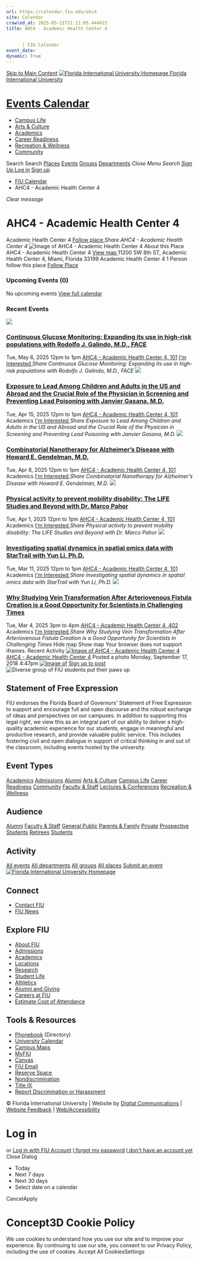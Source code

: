 ```yaml
---
url: https://calendar.fiu.edu/ahc4
site: Calendar
crawled_at: 2025-05-21T11:11:05.444615
title: AHC4 - Academic Health Center 4
    
    
      | FIU Calendar
event_date: 
dynamic: True
---
```


[Skip to Main Content](https://calendar.fiu.edu/ahc4#main-content)
[![Florida International University Homepage](https://digicdn.fiu.edu/core/_assets/images/logo-top.png) Florida International University](https://www.fiu.edu)
# [Events Calendar ](https://calendar.fiu.edu/)
  * [Campus Life](https://calendar.fiu.edu/calendar?event_types%5B%5D=127595)
  * [Arts & Culture](https://calendar.fiu.edu/calendar?event_types%5B%5D=127590)
  * [Academics](https://calendar.fiu.edu/calendar?event_types%5B%5D=127582)
  * [Career Readiness](https://calendar.fiu.edu/calendar?event_types%5B%5D=127584)
  * [Recreation & Wellness](https://calendar.fiu.edu/calendar?event_types%5B%5D=127603)
  * [Community](https://calendar.fiu.edu/calendar?event_types%5B%5D=127601)


Search Search
[Places](https://calendar.fiu.edu/search/places) [Events](https://calendar.fiu.edu/calendar) [Groups](https://calendar.fiu.edu/search/groups) [Departments](https://calendar.fiu.edu/search/departments)
_Close Menu_
_Search_ [ _Sign Up_ ](https://calendar.fiu.edu/signup?school_id=234)
[Log in](https://calendar.fiu.edu/auth/shib_login?previous_url=https%3A%2F%2Fcalendar.fiu.edu%2Fahc4) [Sign up](https://calendar.fiu.edu/signup?school_id=234)
  * [FIU Calendar](https://calendar.fiu.edu/)
  * AHC4 - Academic Health Center 4


_Clear message_
# AHC4 - Academic Health Center 4
Academic Health Center 4
[ Follow place ](https://calendar.fiu.edu/ahc4/add_friend "Add AHC4 - Academic Health Center 4 to My Places")
_Share AHC4 - Academic Health Center 4_
![Image of AHC4 - Academic Health Center 4](https://localist-images.azureedge.net/photos/728804/card/9ffbdf0f2c0966d6bec64d3c35f3b70a347ef216.jpg)
About this Place
AHC4 - Academic Health Center 4 [View map ](https://calendar.fiu.edu/ahc4#about_map)
11200 SW 8th ST, Academic Health Center 4, Miami, Florida 33199
Academic Health Center 4
1 Person follow this place
[ Follow Place ](https://calendar.fiu.edu/ahc4/add_friend "Add to My Places")
### Upcoming Events (0)
No upcoming events
[View full calendar](https://calendar.fiu.edu/ahc4/calendar)
### Recent Events
[ ![](https://localist-images.azureedge.net/photos/49462660704698/card/d829549ff0c4b1b0324dce4ed698c84014eda04a.jpg) ](https://calendar.fiu.edu/event/continuous-glucose-monitoring-expanding-its-use-in-high-risk-populations-with-rodolfo-j-galindo-md-face)
### [Continuous Glucose Monitoring: Expanding its use in high-risk populations with Rodolfo J. Galindo, M.D., FACE](https://calendar.fiu.edu/event/continuous-glucose-monitoring-expanding-its-use-in-high-risk-populations-with-rodolfo-j-galindo-md-face)
Tue, May 6, 2025 12pm to 1pm 
[ AHC4 - Academic Health Center 4, 101](https://calendar.fiu.edu/ahc4)
[ I'm Interested ](https://calendar.fiu.edu/event/49462655134935/confirm?instance_id=49462655135960&return=https%3A%2F%2Fcalendar.fiu.edu%2Fahc4)
_Share Continuous Glucose Monitoring: Expanding its use in high-risk populations with Rodolfo J. Galindo, M.D., FACE_
[ ![](https://localist-images.azureedge.net/photos/49225288121002/card/bfdb963fc205d351444a81e21406ac076cb111c6.jpg) ](https://calendar.fiu.edu/event/exposure-to-lead-among-children-and-adults-in-the-us-and-abroad-and-the-crucial-role-of-the-physician-in-screening-and-preventing-lead-poisoning-with-janvier-gasana-md)
### [Exposure to Lead Among Children and Adults in the US and Abroad and the Crucial Role of the Physician in Screening and Preventing Lead Poisoning with Janvier Gasana, M.D.](https://calendar.fiu.edu/event/exposure-to-lead-among-children-and-adults-in-the-us-and-abroad-and-the-crucial-role-of-the-physician-in-screening-and-preventing-lead-poisoning-with-janvier-gasana-md)
Tue, Apr 15, 2025 12pm to 1pm 
[ AHC4 - Academic Health Center 4, 101](https://calendar.fiu.edu/ahc4)
Academics
[ I'm Interested ](https://calendar.fiu.edu/event/49225279565370/confirm?instance_id=49225279567419&return=https%3A%2F%2Fcalendar.fiu.edu%2Fahc4)
_Share Exposure to Lead Among Children and Adults in the US and Abroad and the Crucial Role of the Physician in Screening and Preventing Lead Poisoning with Janvier Gasana, M.D._
[ ![](https://localist-images.azureedge.net/photos/49214340147006/card/158f2dd1c5bc798e87109a91f9d3ab5d6d340cbc.jpg) ](https://calendar.fiu.edu/event/combinatorial-nanotherapy-for-alzheimers-disease-with-howard-e-gendelman-md)
### [Combinatorial Nanotherapy for Alzheimer’s Disease with Howard E. Gendelman, M.D.](https://calendar.fiu.edu/event/combinatorial-nanotherapy-for-alzheimers-disease-with-howard-e-gendelman-md)
Tue, Apr 8, 2025 12pm to 1pm 
[ AHC4 - Academic Health Center 4, 101](https://calendar.fiu.edu/ahc4)
Academics
[ I'm Interested ](https://calendar.fiu.edu/event/49214327991360/confirm?instance_id=49214327992385&return=https%3A%2F%2Fcalendar.fiu.edu%2Fahc4)
_Share Combinatorial Nanotherapy for Alzheimer’s Disease with Howard E. Gendelman, M.D._
[ ![](https://localist-images.azureedge.net/photos/49031102331171/card/4c03ea25d55f77aad9d6174eaefbd51f15c411df.jpg) ](https://calendar.fiu.edu/event/the-lifestyle-interventions-for-elders-life-study-lessons-for-mobility-disability-prevention-with-dr-marco-pahor)
### [Physical activity to prevent mobility disability: The LIFE Studies and Beyond with Dr. Marco Pahor](https://calendar.fiu.edu/event/the-lifestyle-interventions-for-elders-life-study-lessons-for-mobility-disability-prevention-with-dr-marco-pahor)
Tue, Apr 1, 2025 12pm to 1pm 
[ AHC4 - Academic Health Center 4, 101](https://calendar.fiu.edu/ahc4)
Academics
[ I'm Interested ](https://calendar.fiu.edu/event/49031102272795/confirm?instance_id=49031102272796&return=https%3A%2F%2Fcalendar.fiu.edu%2Fahc4)
_Share Physical activity to prevent mobility disability: The LIFE Studies and Beyond with Dr. Marco Pahor_
[ ![](https://localist-images.azureedge.net/photos/49028615636371/card/98ba7a3dbee75f5211948bd55d626317fffcee3e.jpg) ](https://calendar.fiu.edu/event/investigating-spatial-dynamics-in-spatial-omics-data-with-startrail-with-yun-li-phd)
### [Investigating spatial dynamics in spatial omics data with StarTrail with Yun Li, Ph.D.](https://calendar.fiu.edu/event/investigating-spatial-dynamics-in-spatial-omics-data-with-startrail-with-yun-li-phd)
Tue, Mar 11, 2025 12pm to 1pm 
[ AHC4 - Academic Health Center 4, 101](https://calendar.fiu.edu/ahc4)
Academics
[ I'm Interested ](https://calendar.fiu.edu/event/48995606960241/confirm?instance_id=48995606960242&return=https%3A%2F%2Fcalendar.fiu.edu%2Fahc4)
_Share Investigating spatial dynamics in spatial omics data with StarTrail with Yun Li, Ph.D._
[ ![](https://localist-images.azureedge.net/photos/624058/card/6f3567bdf86c604e2edfd1647e49fb40d47088d6.jpg) ](https://calendar.fiu.edu/event/why-studying-vein-transformation-after-arteriovenous-fistula-creation-is-a-good-opportunity-for-scientists-in-challenging-times)
### [Why Studying Vein Transformation After Arteriovenous Fistula Creation is a Good Opportunity for Scientists in Challenging Times](https://calendar.fiu.edu/event/why-studying-vein-transformation-after-arteriovenous-fistula-creation-is-a-good-opportunity-for-scientists-in-challenging-times)
Tue, Mar 4, 2025 3pm to 4pm 
[ AHC4 - Academic Health Center 4, 402](https://calendar.fiu.edu/ahc4)
Academics
[ I'm Interested ](https://calendar.fiu.edu/event/48897627028406/confirm?instance_id=48897627029431&return=https%3A%2F%2Fcalendar.fiu.edu%2Fahc4)
_Share Why Studying Vein Transformation After Arteriovenous Fistula Creation is a Good Opportunity for Scientists in Challenging Times_
Hide map Show map
Your browser does not support iframes.
Recent Activity
[![Image of AHC4 - Academic Health Center 4](https://localist-images.azureedge.net/photos/728804/medium/9ffbdf0f2c0966d6bec64d3c35f3b70a347ef216.jpg)](https://calendar.fiu.edu/ahc4)
[AHC4 - Academic Health Center 4](https://calendar.fiu.edu/ahc4)
Posted a photo 
Monday, September 17, 2018 4:47pm
[![Image of ](https://localist-images.azureedge.net/photos/728804/medium/9ffbdf0f2c0966d6bec64d3c35f3b70a347ef216.jpg)](https://calendar.fiu.edu/ahc4/photo/728804)
[Sign up to post](https://calendar.fiu.edu/auth/shib_login?previous_url=https%3A%2F%2Fcalendar.fiu.edu%2Fahc4)
![Diverse group of FIU students put their paws up](https://www.fiu.edu/_assets/images/thumbnail-students-paw.jpg)
## Statement of Free Expression
FIU endorses the Florida Board of Governors' Statement of Free Expression to support and encourage full and open discourse and the robust exchange of ideas and perspectives on our campuses. In addition to supporting this legal right, we view this as an integral part of our ability to deliver a high-quality academic experience for our students, engage in meaningful and productive research, and provide valuable public service. This includes fostering civil and open dialogue in support of critical thinking in and out of the classroom, including events hosted by the university.
## Event Types
[Academics](https://calendar.fiu.edu/calendar?event_types%5B%5D=127582)
[Admissions](https://calendar.fiu.edu/calendar?event_types%5B%5D=127583)
[Alumni](https://calendar.fiu.edu/calendar?event_types%5B%5D=127589)
[Arts & Culture](https://calendar.fiu.edu/calendar?event_types%5B%5D=127590)
[Campus Life](https://calendar.fiu.edu/calendar?event_types%5B%5D=127595)
[Career Readiness](https://calendar.fiu.edu/calendar?event_types%5B%5D=127584)
[Community](https://calendar.fiu.edu/calendar?event_types%5B%5D=127601)
[Faculty & Staff](https://calendar.fiu.edu/calendar?event_types%5B%5D=127602)
[Lectures & Conferences](https://calendar.fiu.edu/calendar?event_types%5B%5D=127587)
[Recreation & Wellness](https://calendar.fiu.edu/calendar?event_types%5B%5D=127603)
## Audience
[Alumni](https://calendar.fiu.edu/calendar?event_types%5B%5D=121721)
[Faculty & Staff](https://calendar.fiu.edu/calendar?event_types%5B%5D=121720)
[General Public](https://calendar.fiu.edu/calendar?event_types%5B%5D=121722)
[Parents & Family](https://calendar.fiu.edu/calendar?event_types%5B%5D=36918157286658)
[Private](https://calendar.fiu.edu/calendar?event_types%5B%5D=129753)
[Prospective Students](https://calendar.fiu.edu/calendar?event_types%5B%5D=121723)
[Retirees](https://calendar.fiu.edu/calendar?event_types%5B%5D=37290279036119)
[Students](https://calendar.fiu.edu/calendar?event_types%5B%5D=121719)
## Activity
[All events](https://calendar.fiu.edu/ahc4/calendar)
[All departments](https://calendar.fiu.edu/search/departments)
[All groups](https://calendar.fiu.edu/browse/groups)
[All places](https://calendar.fiu.edu/browse/places)
[Submit an event](https://calendar.fiu.edu/admin/events/new/basic-information)
[ ![Florida International University Homepage](https://digicdn.fiu.edu/core/_assets/images/footer-logo.svg) ](https://www.fiu.edu/)
## Connect
  * [Contact FIU](https://www.fiu.edu/about/contact-us/index.html)
  * [FIU News](https://news.fiu.edu/)


## Explore FIU
  * [About FIU](https://www.fiu.edu/about/index.html)
  * [Admissions](https://www.fiu.edu/admissions/index.html)
  * [Academics](https://www.fiu.edu/academics/index.html)
  * [Locations](https://www.fiu.edu/locations/index.html)
  * [Research](https://www.fiu.edu/research/index.html)
  * [Student Life](https://www.fiu.edu/student-life/index.html)
  * [Athletics](https://www.fiu.edu/athletics/index.html)
  * [Alumni and Giving](https://www.fiu.edu/alumni-and-giving/index.html)
  * [Careers at FIU](https://hr.fiu.edu/careers/)
  * [Estimate Cost of Attendance](https://onestop.fiu.edu/finances/estimate-your-costs/)


## Tools & Resources
  * [Phonebook](https://phonebook.fiu.edu) (Directory)
  * [University Calendar](https://calendar.fiu.edu/)
  * [Campus Maps](https://campusmaps.fiu.edu/)
  * [MyFIU](https://my.fiu.edu/)
  * [Canvas](https://canvas.fiu.edu)
  * [FIU Email](http://mail.fiu.edu/)
  * [Reserve Space](https://reservespace.fiu.edu/make-reservation/)
  * [Nondiscrimination](https://ace.fiu.edu/civil-rights-and-accessibility/harassment-and-discrimination/)
  * [Title IX](https://ace.fiu.edu/title-ix/)
  * [Report Discrimination or Harassment](https://report.fiu.edu/)


© Florida International University  | Website by [Digital Communications](https://stratcomm.fiu.edu/digital-print/websites/) | [Website Feedback](https://webforms.fiu.edu/view.php?id=370774&element_5=https://calendar.fiu.edu/https://calendar.fiu.edu/) | [Web/Accessibility](https://accessibility.fiu.edu/)
# Log in
or
[Log in with FIU Account](https://calendar.fiu.edu/auth/shib_login?previous_url=https%3A%2F%2Fcalendar.fiu.edu%2Fahc4)
[I forgot my password](https://calendar.fiu.edu/auth/forgot) [I don't have an account yet](https://calendar.fiu.edu/signup?school_id=234)
Close Dialog
  * Today
  * Next 7 days
  * Next 30 days
  * Select date on a calendar


CancelApply
# Concept3D Cookie Policy
We use cookies to understand how you use our site and to improve your experience. By continuing to use our site, you consent to our Privacy Policy, including the use of cookies. 
Accept All CookiesSettings
